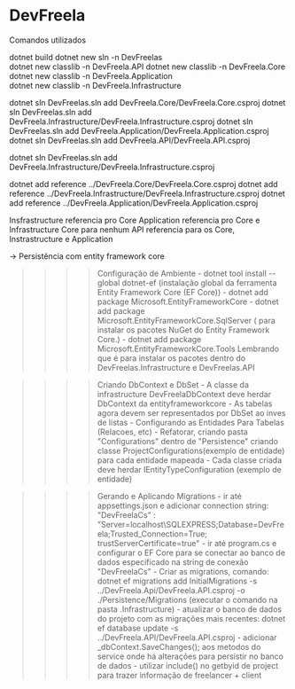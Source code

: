 # DevFreela
Comandos utilizados


dotnet build
dotnet new sln -n DevFreelas       
dotnet new classlib -n DevFreela.API
dotnet new classlib -n DevFreela.Core
dotnet new classlib -n DevFreela.Application     
dotnet new classlib -n DevFreela.Infrastructure

dotnet sln DevFreelas.sln add DevFreela.Core/DevFreela.Core.csproj
dotnet sln DevFreelas.sln add DevFreela.Infrastructure/DevFreela.Infrastructure.csproj
dotnet sln DevFreelas.sln add DevFreela.Application/DevFreela.Application.csproj
dotnet sln DevFreelas.sln add DevFreela.API/DevFreela.API.csproj



dotnet sln DevFreelas.sln add DevFreela.Infrastructure/DevFreela.Infrastructure.csproj




dotnet add reference ../DevFreela.Core/DevFreela.Core.csproj
dotnet add reference ../DevFreela.Infrastructure/DevFreela.Infrastructure.csproj
dotnet add reference ../DevFreela.Application/DevFreela.Application.csproj



Insfrastructure referencia pro Core
Application referencia pro Core e Infrastructure
Core para nenhum
API referencia para os Core, Instrastructure e Application


-> Persistência com entity framework core 
 >>>> Configuração de Ambiente
    - dotnet tool install --global dotnet-ef (instalação global da ferramenta Entity Framework Core (EF Core))
    - dotnet add package Microsoft.EntityFrameworkCore
    - dotnet add package Microsoft.EntityFrameworkCore.SqlServer ( para instalar os pacotes NuGet do Entity Framework Core.)
    - dotnet add package Microsoft.EntityFrameworkCore.Tools
    Lembrando que é para instalar os pacotes dentro do DevFreelas.Infrastructure e DevFreelas.API

 >>>> Criando DbContext e DbSet
    - A classe da infrastructure DevFreelaDbContext deve herdar DbContext da entityframeworkcore
    - As tabelas agora devem ser representados por DbSet ao inves de listas
    - Configurando as Entidades Para Tabelas (Relacoes, etc) 
    - Refatorar, criando pasta "Configurations" dentro de "Persistence" criando classe ProjectConfigurations(exemplo de entidade) para cada entidade mapeada
    - Cada classe criada deve herdar IEntityTypeConfiguration<Project> (exemplo de entidade) 
    
 >>>> Gerando e Aplicando Migrations 
    - ir até appsettings.json e adicionar connection string:  "DevFreelaCs" : "Server=localhost\\SQLEXPRESS;Database=DevFreela;Trusted_Connection=True; trustServerCertificate=true"
    - ir até program.cs e configurar o EF Core para se conectar ao banco de dados especificado na string de conexão "DevFreelaCs"
    - Criar as migrations, comando: dotnet ef migrations add InitialMigrations -s ../DevFreela.Api/DevFreela.API.csproj -o ./Persistence/Migrations (executar o comando na pasta .Infrastructure)
    - atualizar o banco de dados do projeto com as migrações mais recentes: dotnet ef database update -s ../DevFreela.API/DevFreela.API.csproj 
    - adicionar _dbContext.SaveChanges(); aos metodos do service onde há alterações para persistir no banco de dados
    - utilizar include() no getbyid de project para trazer informação de freelancer + client


    

